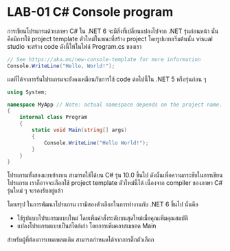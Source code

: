  # LAB-01 C# Console program


การเขียนโปรแกรมด้วยภาษา C# ใน .NET 6 จะมีสิ่งที่เปลี่ยนแปลงไปจาก .NET รุ่นก่อนหน้า นั่นคือมีการใช้ project template ตัวใหม่ในขณะที่สร้าง project
โดยรูปแบบเริ่มต้นนั้น  visual studio จะสร้าง code ดังนี้ให้ในไฟล์ Program.cs ของเรา

``` C#
// See https://aka.ms/new-console-template for more information
Console.WriteLine("Hello, World!");
```

ผลที่ได้จาการรันโปรแกรมจะยังคงเหมือนกับการใช้ code ต่อไปนี้ใน .NET 5 หรือรุ่นก่อน ๆ  

``` C#
using System;

namespace MyApp // Note: actual namespace depends on the project name.
{
    internal class Program
    {
        static void Main(string[] args)
        {
            Console.WriteLine("Hello World!");
        }
    }
}
```

โปรแกรมทั้งสองแบบข้างบน สามารถใช้ได้บน C# รุ่น 10.0 ขึ้นไป ดังนั้นเพื่อความกระชับในการเขียนโปรแกรม
เราก็อาจจะเลือกใช้  project template ตัวใหม่นี้ได้ เนื่องจาก compiler ของภาษา C# รุ่นใหม่ ๆ จะรองรับอยู่แล้ว


โดยสรุป ในการพัฒนาโปรแกรม เรามีสองตัวเลือกในการทำงานกับ .NET 6 ขึ้นไป นั่นคือ 

- ใช้รูปแบบโปรแกรมแบบใหม่ โดยเพิ่มคำสั่งระดับบนสุดใหม่เมื่อคุณเพิ่มคุณสมบัติ
- แปลงโปรแกรมแบบเป็นสไตล์เก่า โดยการเพิ่มคลาสเมธอด Main

สำหรับผู้ที่ต้องการเทมเพลตเดิม สามารถกำหนดได้จากการติ๊กตัวเลือก  

 